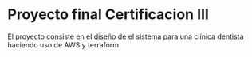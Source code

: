 # Proyecto final Certificacion III

El proyecto consiste en el diseño de el sistema para una clínica dentista haciendo uso de AWS y terraform

